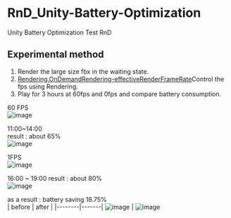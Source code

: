 # RnD_Unity-Battery-Optimization
Unity Battery Optimization Test RnD


## Experimental method

1. Render the large size fbx in the waiting state.
2. [Rendering.OnDemandRendering-effectiveRenderFrameRate](https://docs.unity3d.com/2019.3/Documentation/ScriptReference/Rendering.OnDemandRendering-effectiveRenderFrameRate.html)Control the fps using Rendering.
3. Play for 3 hours at 60fps and 0fps and compare battery consumption.


60 FPS   
![image](https://user-images.githubusercontent.com/11674965/163081429-70c076ee-6654-4b89-b1a9-97d708552fa2.png)  

11:00~14:00  
result : about 65%  
![image](https://user-images.githubusercontent.com/11674965/163105560-604f60b2-5bc9-4f00-a6d3-ea7ff872e43e.png)  


1FPS  
![image](https://user-images.githubusercontent.com/11674965/163081473-f327c3e9-e5d0-4db0-9213-4185f9915336.png)  

16:00 ~ 19:00
result : about 80%  
![image](https://user-images.githubusercontent.com/11674965/163291310-02e25715-d157-499f-b782-54eb084c2776.png)  

as a result : battery saving 18.75%  
| before | after | 
|--------|-------|
![image](https://user-images.githubusercontent.com/11674965/163291349-cd5a19b2-92b4-4f78-943f-1058d4a4dcd0.png) | ![image](https://user-images.githubusercontent.com/11674965/163291355-46521ba2-0b90-4cfc-95ce-a9f99daffce4.png)

